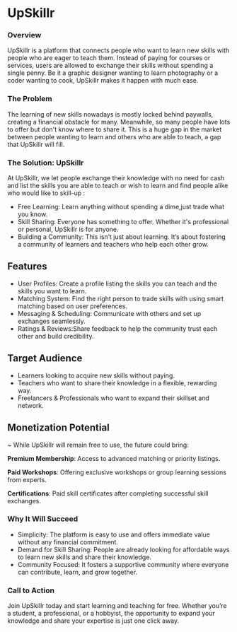# UpSkillr 

### Overview 

UpSkillr is a platform that connects people who want to learn new skills with people who are eager to teach them. Instead of paying for courses or services, users are allowed to exchange their skills without spending a single penny. Be it a graphic designer wanting to learn photography or a coder wanting to cook, UpSkillr makes it happen with much ease.

### The Problem

The learning of new skills nowadays is mostly locked behind paywalls, creating a financial obstacle for many. Meanwhile, so many people have lots to offer but don't know where to share it. This is a huge gap in the market between people wanting to learn and others who are able to teach, a gap that UpSkillr will fill.

### The Solution: UpSkillr

At UpSkillr, we let people exchange their knowledge with no need for cash and list the skills you are able to teach or wish to learn and find people alike who would like to skill-up :

- Free Learning: Learn anything without spending a dime,just trade what you know.
- Skill Sharing: Everyone has something to offer. Whether it's professional or personal, UpSkillr is for anyone.
- Building a Community: This isn’t just about learning. It’s about fostering a community of learners and teachers who help each other grow.

## Features

- User Profiles: Create a profile listing the skills you can teach and the skills you want to learn.
- Matching System: Find the right person to trade skills with using smart matching based on user preferences.
- Messaging & Scheduling: Communicate with others and set up exchanges seamlessly.
- Ratings & Reviews:Share feedback to help the community trust each other and build credibility.

## Target Audience

- Learners looking to acquire new skills without paying.
- Teachers who want to share their knowledge in a flexible, rewarding way.
- Freelancers & Professionals who want to expand their skillset and network.
  
## Monetization Potential

~ While UpSkillr will remain free to use, the future could bring:

 **Premium Membership**: Access to advanced matching or priority listings.
 
 **Paid Workshops**: Offering exclusive workshops or group learning sessions from experts.
 
 **Certifications**: Paid skill certificates after completing successful skill exchanges.
 
### Why It Will Succeed

- Simplicity: The platform is easy to use and offers immediate value without any financial commitment.
- Demand for Skill Sharing: People are already looking for affordable ways to learn new skills and share their knowledge.
- Community Focused: It fosters a supportive community where everyone can contribute, learn, and grow together.

### Call to Action

Join UpSkillr today and start learning and teaching for free. Whether you’re a student, a professional, or a hobbyist, the opportunity to expand your knowledge and share your expertise is just one click away.

